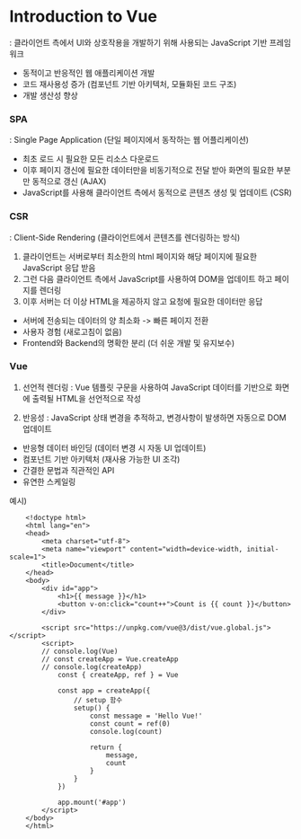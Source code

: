 # Introduction to Vue

: 클라이언트 측에서 UI와 상호작용을 개발하기 위해 사용되는 JavaScript 기반 프레임워크 

- 동적이고 반응적인 웹 애플리케이션 개발
- 코드 재사용성 증가 (컴포넌트 기반 아키텍처, 모듈화된 코드 구조)
- 개발 생산성 향상 

### SPA

: Single Page Application (단일 페이지에서 동작하는 웹 어플리케이션)

- 최초 로드 시 필요한 모든 리소스 다운로드
- 이후 페이지 갱신에 필요한 데이터만을 비동기적으로 전달 받아 화면의 필요한 부분만 동적으로 갱신 (AJAX)
- JavaScript를 사용해 클라이언트 측에서 동적으로 콘텐츠 생성 및 업데이트 (CSR)


### CSR

: Client-Side Rendering (클라이언트에서 콘텐츠를 렌더링하는 방식)

1. 클라이언트는 서버로부터 최소한의 html 페이지와 해당 페이지에 필요한 JavaScript 응답 받음
2. 그런 다음 클라이언트 측에서 JavaScript를 사용하여 DOM을 업데이트 하고 페이지를 렌더링
3. 이후 서버는 더 이상 HTML을 제공하지 않고 요청에 필요한 데이터만 응답

- 서버에 전송되는 데이터의 양 최소화 -> 빠른 페이지 전환
- 사용자 경험 (새로고침이 없음)
- Frontend와 Backend의 명확한 분리 (더 쉬운 개발 및 유지보수)

### Vue

1. 선언적 렌더링 : Vue 템플릿 구문을 사용하여 JavaScript 데이터를 기반으로 화면에 출력될 HTML을 선언적으로 작성

2. 반응성 : JavaScript 상태 변경을 추적하고, 변경사항이 발생하면 자동으로 DOM 업데이트 

- 반응형 데이터 바인딩 (데이터 변경 시 자동 UI 업데이트)
- 컴포넌트 기반 아키텍처 (재사용 가능한 UI 조각)
- 간결한 문법과 직관적인 API
- 유연한 스케일링 

예시)

        <!doctype html>
        <html lang="en">
        <head>
            <meta charset="utf-8">
            <meta name="viewport" content="width=device-width, initial-scale=1">
            <title>Document</title>
        </head>
        <body>
            <div id="app">
                <h1>{{ message }}</h1>
                <button v-on:click="count++">Count is {{ count }}</button>
            </div>
            
            <script src="https://unpkg.com/vue@3/dist/vue.global.js"></script>
            <script>
            // console.log(Vue)
            // const createApp = Vue.createApp
            // console.log(createApp)
                const { createApp, ref } = Vue

                const app = createApp({
                    // setup 함수
                    setup() {
                        const message = 'Hello Vue!'
                        const count = ref(0)
                        console.log(count)

                        return {
                            message,
                            count 
                        }
                    }
                })

                app.mount('#app')
            </script>
        </body>
        </html>